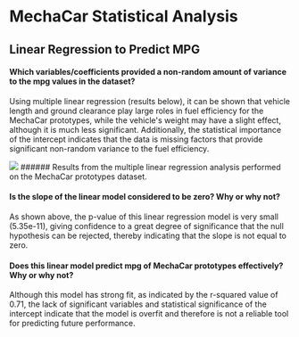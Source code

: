 # MechaCar Statistical Analysis

## Linear Regression to Predict MPG

#### Which variables/coefficients provided a non-random amount of variance to the mpg values in the dataset?

Using multiple linear regression (results below), it can be shown that vehicle length and ground clearance play large roles in fuel efficiency for the MechaCar prototypes, while the vehicle's weight may have a slight effect, although it is much less significant. Additionally, the statistical importance of the intercept indicates that the data is missing factors that provide significant non-random variance to the fuel efficiency. 

<img src='/mpgLRsummary.png'>
###### Results from the multiple linear regression analysis performed on the MechaCar prototypes dataset.

#### Is the slope of the linear model considered to be zero? Why or why not?

As shown above, the p-value of this linear regression model is very small (5.35e-11), giving confidence to a great degree of significance that the null hypothesis can be rejected, thereby indicating that the slope is not equal to zero.

#### Does this linear model predict mpg of MechaCar prototypes effectively? Why or why not?

Although this model has strong fit, as indicated by the r-squared value of 0.71, the lack of significant variables and statistical significance of the intercept indicate that the model is overfit and therefore is not a reliable tool for predicting future performance.